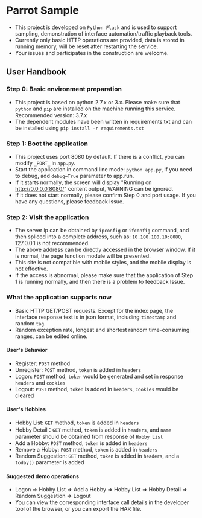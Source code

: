 # Parrot Sample
* This project is developed on `Python Flask` and is used to support sampling, demonstration of interface automation/traffic playback tools.
* Currently only basic HTTP operations are provided, data is stored in running memory, will be reset after restarting the service.
* Your issues and participates in the construction are welcome.

## User Handbook
### Step 0: Basic environment preparation
* This project is based on python 2.7.x or 3.x. Please make sure that `python` and `pip` are installed on the machine running this service. Recommended version: 3.7.x
* The dependent modules have been written in requirements.txt and can be installed using `pip install -r requirements.txt`

### Step 1: Boot the application
* This project uses port 8080 by default. If there is a conflict, you can modify `_PORT_` in `app.py`.
* Start the application in command line mode: `python app.py`, if you need to debug, add `debug=True` parameter to app.run.
* If it starts normally, the screen will display "Running on http://0.0.0.0:8080/" content output, WARNING can be ignored.
* If it does not start normally, please confirm Step 0 and port usage. If you have any questions, please feedback Issue.

### Step 2: Visit the application
* The server ip can be obtained by `ipconfig` or `ifconfig` command, and then spliced ​​into a complete address, such as: `10.100.100.10:8080`, 127.0.0.1 is not recommended.
* The above address can be directly accessed in the browser window. If it is normal, the page function module will be presented.
* This site is not compatible with mobile styles, and the mobile display is not effective.
* If the access is abnormal, please make sure that the application of Step 1 is running normally, and then there is a problem to feedback Issue.

### What the application supports now
* Basic HTTP GET/POST requests. Except for the index page, the interface response text is in json format, including `timestamp` and random `tag`.
* Random exception rate, longest and shortest random time-consuming ranges, can be edited online.

#### User's Behavior
* Register: `POST` method
* Unregister: `POST` method, `token` is added in `headers`
* Logon: `POST` method, `token` would be generated and set in response `headers` and `cookies`
* Logout: `POST` method, `token` is added in `headers`, `cookies` would be cleared

#### User's Hobbies
* Hobby List: `GET` method, `token` is added in `headers`
* Hobby Detail：`GET` method, `token` is added in `headers`, and `name` parameter should be obtained from response of `Hobby List`
* Add a Hobby: `POST` method, `token` is added in `headers`
* Remove a Hobby: `POST` method, `token` is added in `headers`
* Random Suggestion: `GET` method, `token` is added in `headers`, and a `today()` parameter is added

#### Suggested demo operations
* Logon => Hobby List => Add a Hobby => Hobby List => Hobby Detail => Random Suggestion => Logout
* You can view the corresponding interface call details in the developer tool of the browser, or you can export the HAR file.
